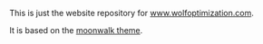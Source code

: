This is just the website repository for www.wolfoptimization.com.

It is based on the [moonwalk theme](https://github.com/abhinavs/moonwalk).
